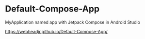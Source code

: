# Default-Compose-App
MyApplication named app with  Jetpack Compose in Android Studio

https://webheadjr.github.io/Default-Compose-App/
